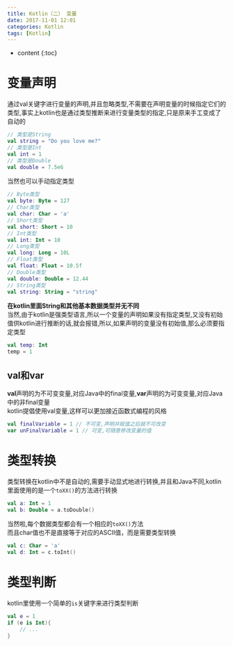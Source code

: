 ```yaml
---
title: Kotlin（二） 变量
date: 2017-11-01 12:01
categories: Kotlin
tags: [Kotlin]
---
```


* content
{:toc}

# 变量声明
通过val关键字进行变量的声明,并且忽略类型,不需要在声明变量的时候指定它们的类型,事实上kotlin也是通过类型推断来进行变量类型的指定,只是原来手工变成了自动的
```kotlin
// 类型是String
val string = "Do you love me?"
// 类型是Int
val int = 1
// 类型是Double
val double = 7.5e6
```
当然也可以手动指定类型
```kotlin
// Byte类型
val byte: Byte = 127
// Char类型
val char: Char = 'a'
// Short类型
val short: Short = 10
// Int类型
val int: Int = 10
// Long类型
val long: Long = 10L
// Float类型
val float: Float = 10.5f
// Double类型
val double: Double = 12.44
// String类型
val string: String = "string"
```
**在kotlin里面String和其他基本数据类型并无不同**  
当然,由于kotlin是强类型语言,所以一个变量的声明如果没有指定类型,又没有初始值供kotlin进行推断的话,就会报错,所以,如果声明的变量没有初始值,那么必须要指定类型
```kotlin
val temp: Int
temp = 1
```

## val和var
**val**声明的为不可变变量,对应Java中的final变量,**var**声明的为可变变量,对应Java中的非final变量  
kotlin提倡使用val变量,这样可以更加接近函数式编程的风格
```kotlin
val finalVariable = 1 // 不可变,声明并赋值之后就不可改变
var unFinalVariable = 1 // 可变,可随意修改变量的值
```

# 类型转换
类型转换在kotlin中不是自动的,需要手动显式地进行转换,并且和Java不同,kotlin里面使用的是一个`toXX()`的方法进行转换
```kotlin
val a: Int = 1
val b: Double = a.toDouble()
```
当然啦,每个数据类型都会有一个相应的`toXX()`方法  
而且char值也不是直接等于对应的ASCII值，而是需要类型转换
```kotlin
val c: Char = 'a'
val d: Int = c.toInt()
```

# 类型判断
kotlin里使用一个简单的`is`关键字来进行类型判断
```kotlin
val e = 1
if (e is Int){
	// ...
}
```